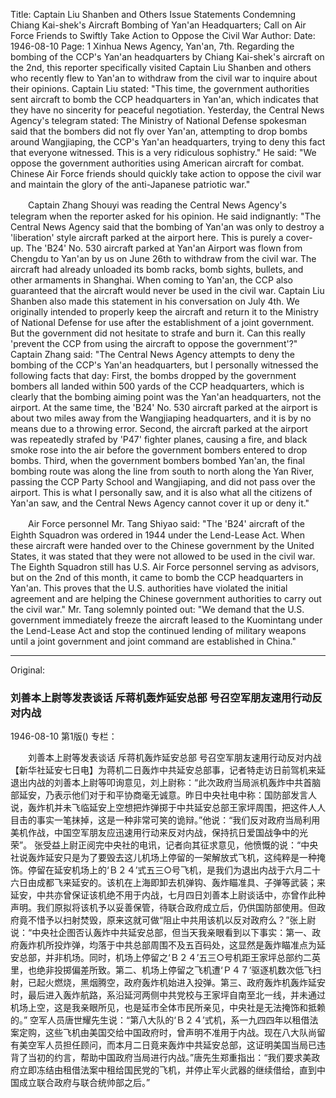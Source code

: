 Title: Captain Liu Shanben and Others Issue Statements Condemning Chiang Kai-shek's Aircraft Bombing of Yan'an Headquarters; Call on Air Force Friends to Swiftly Take Action to Oppose the Civil War
Author:
Date: 1946-08-10
Page: 1
Xinhua News Agency, Yan'an, 7th. Regarding the bombing of the CCP's Yan'an headquarters by Chiang Kai-shek's aircraft on the 2nd, this reporter specifically visited Captain Liu Shanben and others who recently flew to Yan'an to withdraw from the civil war to inquire about their opinions. Captain Liu stated: "This time, the government authorities sent aircraft to bomb the CCP headquarters in Yan'an, which indicates that they have no sincerity for peaceful negotiation. Yesterday, the Central News Agency's telegram stated: The Ministry of National Defense spokesman said that the bombers did not fly over Yan'an, attempting to drop bombs around Wangjiaping, the CCP's Yan'an headquarters, trying to deny this fact that everyone witnessed. This is a very ridiculous sophistry." He said: "We oppose the government authorities using American aircraft for combat. Chinese Air Force friends should quickly take action to oppose the civil war and maintain the glory of the anti-Japanese patriotic war."

　　Captain Zhang Shouyi was reading the Central News Agency's telegram when the reporter asked for his opinion. He said indignantly: "The Central News Agency said that the bombing of Yan'an was only to destroy a 'liberation' style aircraft parked at the airport here. This is purely a cover-up. The 'B24' No. 530 aircraft parked at Yan'an Airport was flown from Chengdu to Yan'an by us on June 26th to withdraw from the civil war. The aircraft had already unloaded its bomb racks, bomb sights, bullets, and other armaments in Shanghai. When coming to Yan'an, the CCP also guaranteed that the aircraft would never be used in the civil war. Captain Liu Shanben also made this statement in his conversation on July 4th. We originally intended to properly keep the aircraft and return it to the Ministry of National Defense for use after the establishment of a joint government. But the government did not hesitate to strafe and burn it. Can this really 'prevent the CCP from using the aircraft to oppose the government'?" Captain Zhang said: "The Central News Agency attempts to deny the bombing of the CCP's Yan'an headquarters, but I personally witnessed the following facts that day: First, the bombs dropped by the government bombers all landed within 500 yards of the CCP headquarters, which is clearly that the bombing aiming point was the Yan'an headquarters, not the airport. At the same time, the 'B24' No. 530 aircraft parked at the airport is about two miles away from the Wangjiaping headquarters, and it is by no means due to a throwing error. Second, the aircraft parked at the airport was repeatedly strafed by 'P47' fighter planes, causing a fire, and black smoke rose into the air before the government bombers entered to drop bombs. Third, when the government bombers bombed Yan'an, the final bombing route was along the line from south to north along the Yan River, passing the CCP Party School and Wangjiaping, and did not pass over the airport. This is what I personally saw, and it is also what all the citizens of Yan'an saw, and the Central News Agency cannot cover it up or deny it."

　　Air Force personnel Mr. Tang Shiyao said: "The 'B24' aircraft of the Eighth Squadron was ordered in 1944 under the Lend-Lease Act. When these aircraft were handed over to the Chinese government by the United States, it was stated that they were not allowed to be used in the civil war. The Eighth Squadron still has U.S. Air Force personnel serving as advisors, but on the 2nd of this month, it came to bomb the CCP headquarters in Yan'an. This proves that the U.S. authorities have violated the initial agreement and are helping the Chinese government authorities to carry out the civil war." Mr. Tang solemnly pointed out: "We demand that the U.S. government immediately freeze the aircraft leased to the Kuomintang under the Lend-Lease Act and stop the continued lending of military weapons until a joint government and joint command are established in China."



<hr /> 

Original: 


### 刘善本上尉等发表谈话  斥蒋机轰炸延安总部  号召空军朋友速用行动反对内战

1946-08-10
第1版()
专栏：

　　刘善本上尉等发表谈话
    斥蒋机轰炸延安总部
    号召空军朋友速用行动反对内战
    【新华社延安七日电】为蒋机二日轰炸中共延安总部事，记者特走访日前驾机来延退出内战的刘善本上尉等叩询意见，刘上尉称：“此次政府当局派机轰炸中共首脑部延安，乃表示他们对于和平协商毫无诚意。昨日中央社电中称：国防部发言人说，轰炸机并未飞临延安上空想把炸弹掷于中共延安总部王家坪周围，把这件人人目击的事实一笔抹掉，这是一种非常可笑的诡辩。”他说：“我们反对政府当局利用美机作战，中国空军朋友应迅速用行动来反对内战，保持抗日爱国战争中的光荣”。
    张受益上尉正阅完中央社的电讯，记者向其征求意见，他愤慨的说：“中央社说轰炸延安只是为了要毁去这儿机场上停留的一架解放式飞机，这纯粹是一种掩饰。停留在延安机场上的‘Ｂ２４’式五三○号飞机，是我们为退出内战于六月二十六日由成都飞来延安的。该机在上海即卸去机弹钩、轰炸瞄准具、子弹等武装；来延安，中共亦曾保证该机绝不用于内战，七月四日刘善本上尉谈话中，亦曾作此种声明。我们原拟将该机予以妥善保管，待联合政府成立后，仍供国防部使用。但政府竟不惜予以扫射焚毁，原来这就可做“阻止中共用该机以反对政府么？”张上尉说：“中央社企图否认轰炸中共延安总部，但当天我亲眼看到以下事实：第一、政府轰炸机所投炸弹，均落于中共总部周围不及五百码处，这显然是轰炸瞄准点为延安总部，并非机场。同时，机场上停留之‘Ｂ２４’五三○号机距王家坪总部约二英里，也绝非投掷偏差所致。第二、机场上停留之飞机遭‘Ｐ４７’驱逐机数次低飞扫射，已起火燃烧，黑烟腾空，政府轰炸机始进入投弹。第三、政府轰炸机轰炸延安时，最后进入轰炸航路，系沿延河两侧中共党校与王家坪自南至北一线，并未通过机场上空，这是我亲眼所见，也是延市全体市民所亲见，中央社是无法掩饰和抵赖的。”
    空军人员唐世耀先生说：“第八大队的‘Ｂ２４’式机，系一九四四年以租借法案定购，这些飞机由美国交给中国政府时，曾声明不准用于内战。现在八大队尚留有美空军人员担任顾问，而本月二日竟来轰炸中共延安总部，这证明美国当局已违背了当初的约言，帮助中国政府当局进行内战。”唐先生郑重指出：“我们要求美政府立即冻结由租借法案中租给国民党的飞机，并停止军火武器的继续借给，直到中国成立联合政府与联合统帅部之后。”
